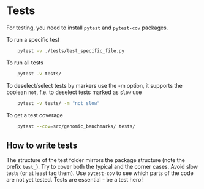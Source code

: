 # Tests

For testing, you need to install `pytest` and `pytest-cov` packages.

To run a specific test

```bash
    pytest -v ./tests/test_specific_file.py
```

To run all tests

```bash
    pytest -v tests/
```

To deselect/select tests by markers use the -m option, it supports the boolean `not`,
f.e. to deselect tests marked as `slow` use

```bash
    pytest -v tests/ -m "not slow"
```

To get a test coverage
```bash
    pytest --cov=src/genomic_benchmarks/ tests/ 
```

## How to write tests

The structure of the test folder mirrors the package structure (note the prefix `test_`). Try to cover both the typical and the corner cases. Avoid slow tests (or at least tag them). Use `pytest-cov` to see which parts of the code are not yet tested. Tests are essential - be a test hero!
